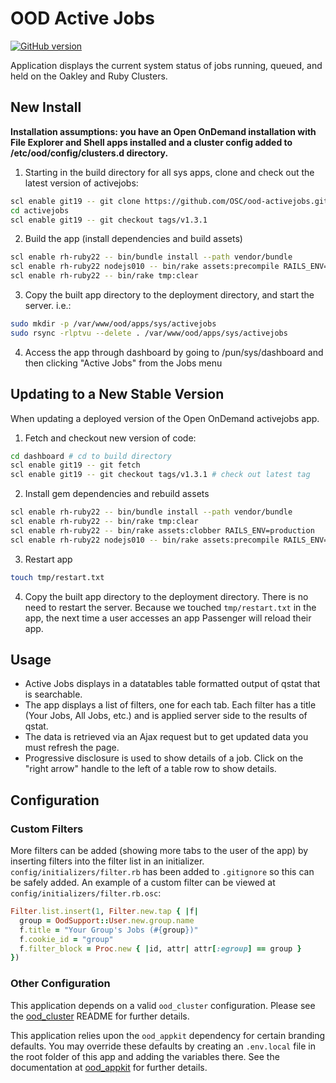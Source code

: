 # OOD Active Jobs

[![GitHub version](https://badge.fury.io/gh/OSC%2Food-activejobs.svg)](https://badge.fury.io/gh/OSC%2Food-activejobs)

Application displays the current system status of jobs running, queued, and held on the Oakley and Ruby Clusters.

## New Install

**Installation assumptions: you have an Open OnDemand installation with File Explorer and Shell apps installed and a cluster config added to /etc/ood/config/clusters.d directory.**

1. Starting in the build directory for all sys apps, clone and check out the latest version of activejobs:

  ```sh
  scl enable git19 -- git clone https://github.com/OSC/ood-activejobs.git activejobs
  cd activejobs
  scl enable git19 -- git checkout tags/v1.3.1
  ```

2. Build the app (install dependencies and build assets)

  ```sh
  scl enable rh-ruby22 -- bin/bundle install --path vendor/bundle
  scl enable rh-ruby22 nodejs010 -- bin/rake assets:precompile RAILS_ENV=production
  scl enable rh-ruby22 -- bin/rake tmp:clear
  ```

3. Copy the built app directory to the deployment directory, and start the server. i.e.:

  ```sh
  sudo mkdir -p /var/www/ood/apps/sys/activejobs
  sudo rsync -rlptvu --delete . /var/www/ood/apps/sys/activejobs
  ```

4. Access the app through dashboard by going to /pun/sys/dashboard and then clicking "Active Jobs" from the Jobs menu

## Updating to a New Stable Version

When updating a deployed version of the Open OnDemand activejobs app.

1. Fetch and checkout new version of code:

  ```sh
  cd dashboard # cd to build directory
  scl enable git19 -- git fetch
  scl enable git19 -- git checkout tags/v1.3.1 # check out latest tag
  ```

2. Install gem dependencies and rebuild assets

  ```sh
  scl enable rh-ruby22 -- bin/bundle install --path vendor/bundle
  scl enable rh-ruby22 -- bin/rake tmp:clear
  scl enable rh-ruby22 -- bin/rake assets:clobber RAILS_ENV=production
  scl enable rh-ruby22 nodejs010 -- bin/rake assets:precompile RAILS_ENV=production
  ```

3. Restart app

  ```sh
  touch tmp/restart.txt
  ```

4. Copy the built app directory to the deployment directory. There is no need to restart the server. Because we touched `tmp/restart.txt` in the app, the next time a user accesses an app Passenger will reload their app.

## Usage

- Active Jobs displays in a datatables table formatted output of qstat that is searchable.
- The app displays a list of filters, one for each tab. Each filter has a title (Your Jobs, All Jobs, etc.) and is applied server side to the results of qstat.
- The data is retrieved via an Ajax request but to get updated data you must refresh the page.
- Progressive disclosure is used to show details of a job. Click on the "right arrow" handle to the left of a table row to show details.

## Configuration

### Custom Filters

More filters can be added (showing more tabs to the user of the app) by
inserting filters into the filter list in an initializer.
`config/initializers/filter.rb` has been added to `.gitignore` so this can be
safely added. An example of a custom filter can be viewed at
`config/initializers/filter.rb.osc`:

```ruby
Filter.list.insert(1, Filter.new.tap { |f|
  group = OodSupport::User.new.group.name
  f.title = "Your Group's Jobs (#{group})"
  f.cookie_id = "group"
  f.filter_block = Proc.new { |id, attr| attr[:egroup] == group }
})
```

### Other Configuration

This application depends on a valid `ood_cluster` configuration. Please see the [ood_cluster](https://github.com/OSC/ood_cluster/blob/master/README.md) README for further details.

This application relies upon the `ood_appkit` dependency for certain branding defaults. You may override these defaults by creating an `.env.local` file in the root folder of this app and adding the variables there. See the documentation at [ood_appkit](https://github.com/OSC/ood_appkit) for further details.
